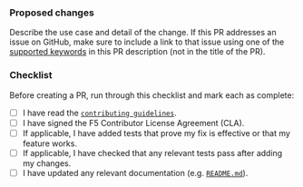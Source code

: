 ### Proposed changes

Describe the use case and detail of the change. If this PR addresses an issue on GitHub, make sure to include a link to that issue using one of the [supported keywords](https://docs.github.com/en/github/managing-your-work-on-github/linking-a-pull-request-to-an-issue) in this PR description (not in the title of the PR).

### Checklist

Before creating a PR, run through this checklist and mark each as complete:

- [ ] I have read the [`contributing guidelines`](/CONTRIBUTING.md).
- [ ] I have signed the F5 Contributor License Agreement (CLA).
- [ ] If applicable, I have added tests that prove my fix is effective or that my feature works.
- [ ] If applicable, I have checked that any relevant tests pass after adding my changes.
- [ ] I have updated any relevant documentation (e.g. [`README.md`](/README.md)).
